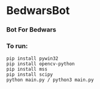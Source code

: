 # BedwarsBot
### Bot For Bedwars

### To run:
```
pip install pywin32
pip install opencv-python
pip install mss
pip install scipy
python main.py / python3 main.py
```